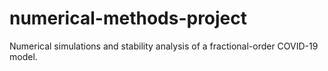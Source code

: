 # numerical-methods-project
Numerical simulations and stability analysis of a fractional-order COVID-19 model.
